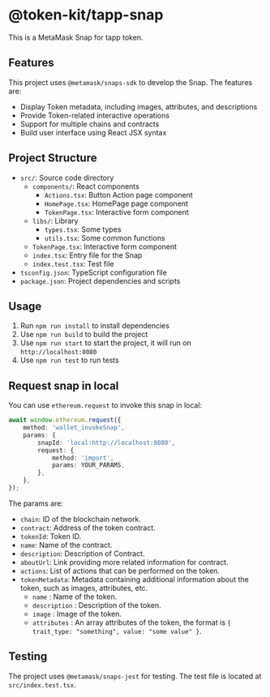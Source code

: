# @token-kit/tapp-snap

This is a MetaMask Snap for tapp token.

## Features

This project uses `@metamask/snaps-sdk` to develop the Snap. The features are:

- Display Token metadata, including images, attributes, and descriptions
- Provide Token-related interactive operations
- Support for multiple chains and contracts
- Build user interface using React JSX syntax

## Project Structure

- `src/`: Source code directory
  - `components/`: React components
    - `Actions.tsx`: Button Action page component
    - `HomePage.tsx`: HomePage page component
    - `TokenPage.tsx`: Interactive form component
  - `libs/`: Library
    - `types.tsx`: Some types
    - `utils.tsx`: Some common functions
  - `TokenPage.tsx`: Interactive form component
  - `index.tsx`: Entry file for the Snap
  - `index.test.tsx`: Test file
- `tsconfig.json`: TypeScript configuration file
- `package.json`: Project dependencies and scripts

## Usage

1. Run `npm run install` to install dependencies
2. Use `npm run build` to build the project
3. Use `npm run start` to start the project, it will run on `http://localhost:8080`
4. Use `npm run test` to run tests

## Request snap in local

You can use `ethereum.request` to invoke this snap in local:

```typescript
await window.ethereum.request({
    method: 'wallet_invokeSnap',
    params: {
        snapId: 'local:http://localhost:8080',
        request: {
            method: 'import',
            params: YOUR_PARAMS,
        },
    },
});
```

The params are:

- `chain`:  ID of the blockchain network.
- `contract`: Address of the token contract.
- `tokenId`: Token ID.
- `name`: Name of the contract.
- `description`: Description of Contract.
- `aboutUrl`: Link providing more related information for contract.
- `actions`: List of actions that can be performed on the token.
- `tokenMetadata`: Metadata containing additional information about the token, such as images, attributes, etc.
  - `name` : Name of the token.
  - `description` : Description of the token.
  - `image` : Image of the token.
  - `attributes` : An array attributes of the token, the format is `{ trait_type: "something", value: "some value" }`.

## Testing

The project uses `@metamask/snaps-jest` for testing. The test file is located at `src/index.test.tsx`.
